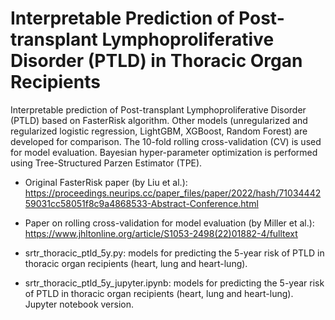 # Interpretable Prediction of Post-transplant Lymphoproliferative Disorder (PTLD) in Thoracic Organ Recipients

Interpretable prediction of Post-transplant Lymphoproliferative Disorder (PTLD) based on FasterRisk algorithm. Other models (unregularized and regularized logistic regression, LightGBM, XGBoost, Random Forest) are developed for comparison. The 10-fold rolling cross-validation (CV) is used for model evaluation. Bayesian hyper-parameter optimization is performed using Tree-Structured Parzen Estimator (TPE).

- Original FasterRisk paper (by Liu et al.): https://proceedings.neurips.cc/paper_files/paper/2022/hash/7103444259031cc58051f8c9a4868533-Abstract-Conference.html 

- Paper on rolling cross-validation for model evaluation (by Miller et al.): https://www.jhltonline.org/article/S1053-2498(22)01882-4/fulltext

- srtr_thoracic_ptld_5y.py: models for predicting the 5-year risk of PTLD in thoracic organ recipients (heart, lung and heart-lung). 
- srtr_thoracic_ptld_5y_jupyter.ipynb: models for predicting the 5-year risk of PTLD in thoracic organ recipients (heart, lung and heart-lung). Jupyter notebook version.
